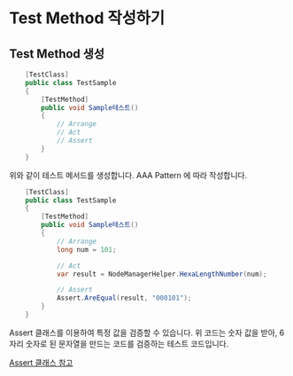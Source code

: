 # Test Method 작성하기

## Test Method 생성

```cs
    [TestClass]
    public class TestSample
    {
        [TestMethod]
        public void Sample테스트()
        {
            // Arrange
            // Act
            // Assert
        }
    }
```

위와 같이 테스트 메서드를 생성합니다. AAA Pattern 에 따라 작성합니다.

```cs
    [TestClass]
    public class TestSample
    {
        [TestMethod]
        public void Sample테스트()
        {
            // Arrange
            long num = 101;

            // Act
            var result = NodeManagerHelper.HexaLengthNumber(num);

            // Assert
            Assert.AreEqual(result, "000101");
        }
    }
```

Assert 클래스를 이용하여 특정 값을 검증할 수 있습니다. 위 코드는 숫자 값을 받아, 6자리 숫자로 된 문자열을 만드는 코드를 검증하는 테스트 코드입니다.

[Assert 클래스 참고](https://msdn.microsoft.com/ko-kr/library/microsoft.visualstudio.testtools.unittesting.assert.aspx)